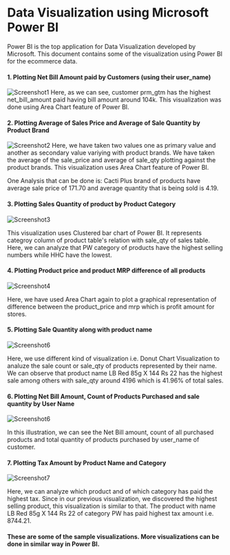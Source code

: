 # Data Visualization using Microsoft Power BI
Power BI is the top application for Data Visualization developed by Microsoft. This document contains some of the visualization using Power BI for the ecommerce data.


#### 1. Plotting Net Bill Amount paid by Customers (using their user_name)

![Screenshot1](s1.jpg)
Here, as we can see, customer prm_gtm has the highest net_bill_amount paid having bill amount around 104k. This visualization was done using Area Chart feature of Power BI.

#### 2. Plotting Average of Sales Price and Average of Sale Quantity by Product Brand

![Screenshot2](s2.jpg)
Here, we have taken two values one as primary value and another as secondary value variying with product brands. We have taken the average of the sale_price and average of sale_qty plotting against the product brands. This visualization uses Area Chart feature of Power BI. 

One Analysis that can be done is: Cacti Plus brand of products have average sale price of 171.70 and average quantity that is being sold is 4.19.  

#### 3. Plotting Sales Quantity of product by Product Category

![Screenshot3](s3.jpg)

This visualization uses Clustered bar chart of Power BI. It represents categroy column of product table's relation with sale_qty of sales table. Here, we can analyze that PW category of products have the highest selling numbers while HHC have the lowest.

#### 4. Plotting Product price and product MRP difference of all products

![Screenshot4](s4.jpg)

Here, we have used Area Chart again to plot a graphical representation of difference between the product_price and mrp which is profit amount for stores. 

#### 5. Plotting Sale Quantity along with product name 

![Screenshot6](s5.jpg)

Here, we use different kind of visualization i.e. Donut Chart Visualization to analuze the sale count or sale_qty of products represented by their name. We can observe that product name LB Red 85g X 144 Rs 22 has the highest sale among others with sale_qty around 4196 which is 41.96% of total sales. 

#### 6. Plotting Net Bill Amount, Count of Products Purchased and sale quantity by User Name

![Screenshot6](s6.jpg)

In this illustration, we can see the Net Bill amount, count of all purchased products and total quantity of products purchased by user_name of customer. 

#### 7. Plotting Tax Amount by Product Name and Category

![Screenshot7](s7.jpg)

Here, we can analyze which product and of which category has paid the highest tax. Since in our previous visualization, we discovered the highest selling product, this visualization is similar to that. The product with name LB Red 85g X 144 Rs 22 of category PW has paid highest tax amount i.e. 8744.21. 

#### These are some of the sample visualizations. More visualizations can be done in similar way in Power BI.